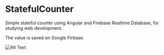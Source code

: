 # StatefulCounter

Simple stateful counter using Angular and Firebase Realtime Database, for studying web development.

The value is saved on Google Firbase.

![Alt Text](https://media.giphy.com/media/wJ3waLx3MDRVz14tKS/giphy.gif)

